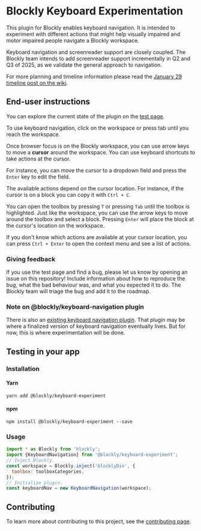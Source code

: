 # Blockly Keyboard Experimentation

This plugin for Blockly enables keyboard navigation. It is intended to
experiment with different actions that might help visually impaired and motor
impaired people navigate a Blockly workspace.

Keyboard navigation and screenreader support are closely coupled. The Blockly 
team intends to add screenreader support incrementally in Q2 and Q3 of 2025,
as we validate the general approach to navigation.

For more planning and timeline information please read the [January 29 timeline post
on the wiki](https://github.com/google/blockly-keyboard-experimentation/wiki/Jan-29-Timeline).

## End-user instructions

You can explore the current state of the plugin on the [test page](https://google.github.io/blockly-keyboard-experimentation/).

To use keyboard navigation, click on the workspace or press tab until you 
reach the workspace.

Once browser focus is on the Blockly workspace, you can use arrow keys to 
move a **cursor** around the workspace. You can use keyboard shortcuts to 
take actions at the cursor. 

For instance, you can move the cursor to a 
dropdown field and press the `Enter` key to edit the field.

The available actions depend on the cursor location. For instance, if the 
cursor is on a block you can copy it with `Ctrl + C`.

You can open the toolbox by pressing `T` or pressing `Tab` until the toolbox is
highlighted. Just like the workspace, you can use the arrow keys to move around
the toolbox and select a block. Pressing `Enter` will place the block at the
cursor's location on the workspace.

If you don't know which actions are available at your cursor location, you 
can press `Ctrl + Enter` to open the context menu and see a list of actions.

### Giving feedback

If you use the test page and find a bug, please let us know by opening an issue
on this repository! Include information about how to reproduce the bug, what
the bad behaviour was, and what you expected it to do. The Blockly team will 
triage the bug and add it to the roadmap.

### Note on @blockly/keyboard-navigation plugin
There is also an [existing keyboard navigation plugin](https://www.npmjs.com/package/@blockly/keyboard-navigation). That plugin may be where
a finalized version of keyboard navigation eventually lives. But for now, this
is where experimentation will be done.

## Testing in your app

### Installation

#### Yarn

```
yarn add @blockly/keyboard-experiment
```

#### npm

```
npm install @blockly/keyboard-experiment --save
```

### Usage

```js
import * as Blockly from 'blockly';
import {KeyboardNavigation} from '@blockly/keyboard-experiment';
// Inject Blockly.
const workspace = Blockly.inject('blocklyDiv', {
  toolbox: toolboxCategories,
});
// Initialize plugin.
const keyboardNav = new KeyboardNavigation(workspace);
```

## Contributing

To learn more about contributing to this project, see the [contributing page](https://github.com/google/blockly-keyboard-experimentation/blob/main/CONTRIBUTING.md).
